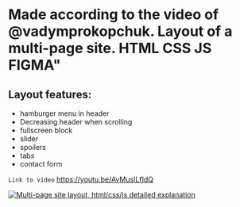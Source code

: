 # Made according to the video of @vadymprokopchuk. Layout of a multi-page site. HTML CSS JS FIGMA"<br>

## Layout features:

- hamburger menu in header
- Decreasing header when scrolling
- fullscreen block
- slider
- spoilers
- tabs
- contact form

`Link to video`
https://youtu.be/AvMusILfIdQ

[![Multi-page site layout, html/css/js detailed explanation](https://img.youtube.com/vi/AvMusILfIdQ/hqdefault.jpg "Multi-page site layout, html/css/js detailed explanation")](https://youtu.be/AvMusILfIdQ)
